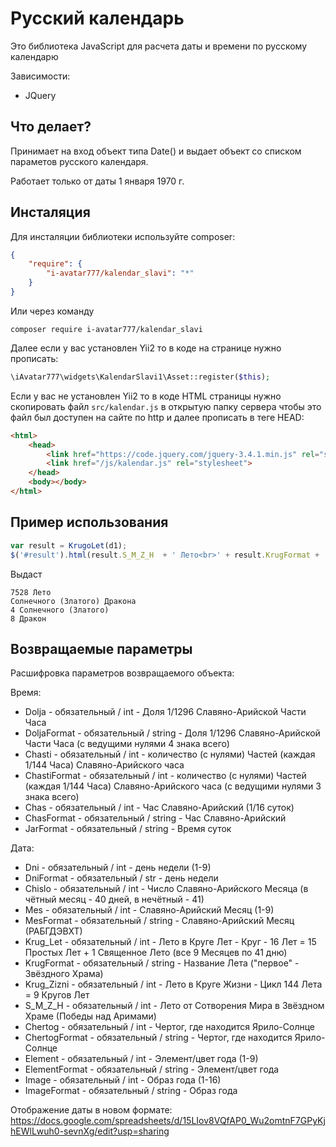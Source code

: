 # Русский календарь

Это библиотека JavaScript для расчета даты и времени по русскому календарю

Зависимости:
- JQuery 

## Что делает?

Принимает на вход объект типа Date() и выдает объект со списком параметов русского календаря.

Работает только от даты 1 января 1970 г.

## Инсталяция

Для инсталяции библиотеки используйте composer:

```json
{
    "require": {
        "i-avatar777/kalendar_slavi": "*"
    }
}
```

Или через команду

```
composer require i-avatar777/kalendar_slavi
```

Далее если у вас установлен Yii2 то в коде на странице нужно прописать:

```php
\iAvatar777\widgets\KalendarSlavi1\Asset::register($this);
```

Если у вас не установлен Yii2 то в коде HTML страницы нужно скопировать файл `src/kalendar.js` в открытую папку сервера чтобы это файл был доступен на сайте по http и далее прописать в теге HEAD:

```html
<html>
    <head>
        <link href="https://code.jquery.com/jquery-3.4.1.min.js" rel="stylesheet">
        <link href="/js/kalendar.js" rel="stylesheet">
    </head>
    <body></body>
</html>
```

## Пример использования

```js
var result = KrugoLet(d1);
$('#result').html(result.S_M_Z_H  + ' Лето<br>' + result.KrugFormat + '<br>' + result.Element + ' ' + result.ElementFormat + '<br>' + result.Image + ' ' + result.ImageFormat);
```

Выдаст
```
7528 Лето
Солнечного (Златого) Дракона
4 Солнечного (Златого)
8 Дракон
```

## Возвращаемые параметры

Расшифровка параметров возвращаемого объекта:

Время:
-  Dolja - обязательный / int - Доля 1/1296 Славяно-Арийской Части Часа
-  DoljaFormat - обязательный / string - Доля 1/1296 Славяно-Арийской Части Часа (с ведущими нулями 4 знака всего)
-  Chasti - обязательный / int - количество (с нулями) Частей (каждая 1/144 Часа) Славяно-Арийского часа
-  ChastiFormat - обязательный / int - количество (с нулями) Частей (каждая 1/144 Часа) Славяно-Арийского часа (с ведущими нулями 3 знака всего)
-  Chas - обязательный / int - Час Славяно-Арийский (1/16 суток)
-  ChasFormat - обязательный / string - Час Славяно-Арийский
-  JarFormat - обязательный / string - Время суток

Дата:
-  Dni - обязательный / int - день недели (1-9)
-  DniFormat - обязательный / str - день недели
-  Chislo - обязательный / int - Число Славяно-Арийского Месяца (в чётный месяц - 40 дней, в нечётный - 41)
-  Mes - обязательный / int - Славяно-Арийский Месяц (1-9)
-  MesFormat - обязательный / string - Славяно-Арийский Месяц (РАБГДЭВХТ)
-  Krug_Let - обязательный / int - Лето в Круге Лет - Круг - 16 Лет = 15 Простых Лет + 1 Священное Лето (все 9 Месяцев по 41 дню)
-  KrugFormat - обязательный / string - Название Лета ("первое" - Звёздного Храма)
-  Krug_Zizni - обязательный / int - Лето в Круге Жизни - Цикл 144 Лета = 9 Кругов Лет
-  S_M_Z_H - обязательный / int - Лето от Сотворения Мира в Звёздном Храме (Победы над Аримами)
-  Chertog - обязательный / int - Чертог, где находится Ярило-Солнце
-  ChertogFormat - обязательный / string - Чертог, где находится Ярило-Солнце
-  Element - обязательный / int - Элемент/цвет года (1-9)
-  ElementFormat - обязательный / string - Элемент/цвет года
-  Image - обязательный / int - Образ года (1-16)
-  ImageFormat - обязательный / string - Образ года

Отображение даты в новом формате:
https://docs.google.com/spreadsheets/d/15LIov8VQfAP0_Wu2omtnF7GPyKjhEWlLwuh0-sevnXg/edit?usp=sharing